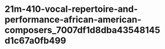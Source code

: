 # 21m-410-vocal-repertoire-and-performance-african-american-composers_7007df1d8dba43548145d1c67a0fb499